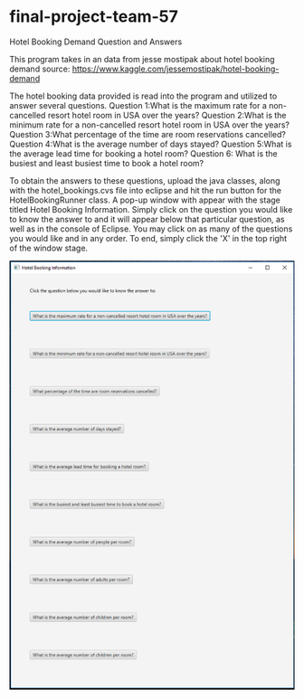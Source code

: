 # final-project-team-57

Hotel Booking Demand Question and Answers

This program takes in an data from jesse mostipak about hotel booking demand 
source: https://www.kaggle.com/jessemostipak/hotel-booking-demand

The hotel booking data provided is read into the program and utilized to answer several questions. 
Question 1:What is the maximum rate for a non-cancelled resort hotel room in USA over the years?
Question 2:What is the minimum rate for a non-cancelled resort hotel room in USA over the years?
Question 3:What percentage of the time are room reservations cancelled?
Question 4:What is the average number of days stayed?
Question 5:What is the average lead time for booking a hotel room?
Question 6: What is the busiest and least busiest time to book a hotel room?

To obtain the answers to these questions, upload the java classes, along with the hotel_bookings.cvs file into eclipse and hit the run
button for the HotelBookingRunner class. A pop-up window with appear with the stage titled Hotel Booking Information. Simply click on the question you would like to know
the answer to and it will appear below that particular question, as well as in the console of Eclipse. 
You may click on as many of the questions you would like and in any order. 
To end, simply click the 'X' in the top right of the window stage. 

![](Hotel%20Booking%20Information.PNG)

